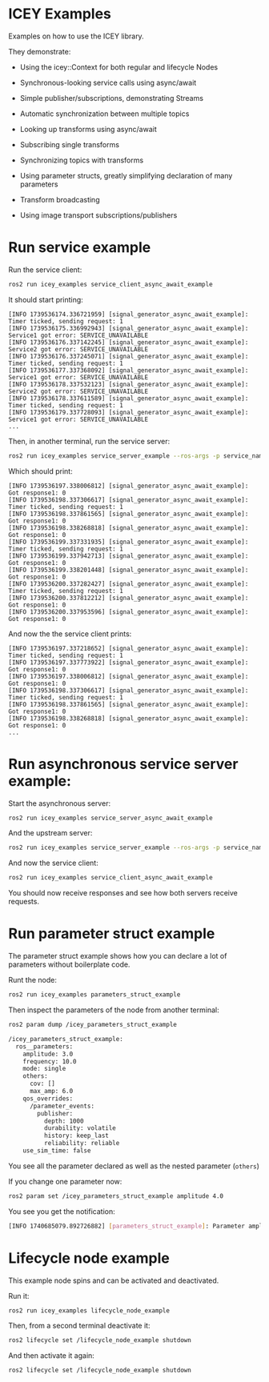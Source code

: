 # ICEY Examples

Examples on how to use the ICEY library. 

They demonstrate:

- Using the icey::Context for both regular and lifecycle Nodes
- Synchronous-looking service calls using async/await 

- Simple publisher/subscriptions, demonstrating Streams
- Automatic synchronization between multiple topics 
- Looking up transforms using async/await
- Subscribing single transforms
- Synchronizing topics with transforms 
- Using parameter structs, greatly simplifying declaration of many parameters
- Transform broadcasting
- Using image transport subscriptions/publishers

# Run service example 

Run the service client: 

```sh 
ros2 run icey_examples service_client_async_await_example
```

It should start printing: 

```
[INFO 1739536174.336721959] [signal_generator_async_await_example]: Timer ticked, sending request: 1
[INFO 1739536175.336992943] [signal_generator_async_await_example]: Service1 got error: SERVICE_UNAVAILABLE
[INFO 1739536176.337142245] [signal_generator_async_await_example]: Service2 got error: SERVICE_UNAVAILABLE
[INFO 1739536176.337245071] [signal_generator_async_await_example]: Timer ticked, sending request: 1
[INFO 1739536177.337368092] [signal_generator_async_await_example]: Service1 got error: SERVICE_UNAVAILABLE
[INFO 1739536178.337532123] [signal_generator_async_await_example]: Service2 got error: SERVICE_UNAVAILABLE
[INFO 1739536178.337611589] [signal_generator_async_await_example]: Timer ticked, sending request: 1
[INFO 1739536179.337728093] [signal_generator_async_await_example]: Service1 got error: SERVICE_UNAVAILABLE
...

```

Then, in another terminal, run the service server:

```sh 
ros2 run icey_examples service_server_example --ros-args -p service_name:=set_bool_service
```

Which should print:

```
[INFO 1739536197.338006812] [signal_generator_async_await_example]: Got response1: 0
[INFO 1739536198.337306617] [signal_generator_async_await_example]: Timer ticked, sending request: 1
[INFO 1739536198.337861565] [signal_generator_async_await_example]: Got response1: 0
[INFO 1739536198.338268818] [signal_generator_async_await_example]: Got response1: 0
[INFO 1739536199.337331935] [signal_generator_async_await_example]: Timer ticked, sending request: 1
[INFO 1739536199.337942713] [signal_generator_async_await_example]: Got response1: 0
[INFO 1739536199.338201448] [signal_generator_async_await_example]: Got response1: 0
[INFO 1739536200.337282427] [signal_generator_async_await_example]: Timer ticked, sending request: 1
[INFO 1739536200.337812212] [signal_generator_async_await_example]: Got response1: 0
[INFO 1739536200.337953596] [signal_generator_async_await_example]: Got response1: 0
```

And now the the service client prints:

```
[INFO 1739536197.337218652] [signal_generator_async_await_example]: Timer ticked, sending request: 1
[INFO 1739536197.337773922] [signal_generator_async_await_example]: Got response1: 0
[INFO 1739536197.338006812] [signal_generator_async_await_example]: Got response1: 0
[INFO 1739536198.337306617] [signal_generator_async_await_example]: Timer ticked, sending request: 1
[INFO 1739536198.337861565] [signal_generator_async_await_example]: Got response1: 0
[INFO 1739536198.338268818] [signal_generator_async_await_example]: Got response1: 0
...
```

# Run asynchronous service server example: 

Start the asynchronous server: 

```sh
ros2 run icey_examples service_server_async_await_example
```

And the upstream server:

```sh
ros2 run icey_examples service_server_example --ros-args -p service_name:=set_bool_service_upstream
```

And now the service client: 

```sh
ros2 run icey_examples service_client_async_await_example
```

You should now receive responses and see how both servers receive requests.

# Run parameter struct example 

The parameter struct example shows how you can declare a lot of parameters without boilerplate code.

Runt the node:

```sh 
ros2 run icey_examples parameters_struct_example
```

Then inspect the parameters of the node from another terminal:

```sh 
ros2 param dump /icey_parameters_struct_example

/icey_parameters_struct_example:
  ros__parameters:
    amplitude: 3.0
    frequency: 10.0
    mode: single
    others:
      cov: []
      max_amp: 6.0
    qos_overrides:
      /parameter_events:
        publisher:
          depth: 1000
          durability: volatile
          history: keep_last
          reliability: reliable
    use_sim_time: false

```

You see all the parameter declared as well as the nested parameter (`others`)

If you change one parameter now: 
```sh 
ros2 param set /icey_parameters_struct_example amplitude 4.0
```

You see you get the notification: 

```sh 
[INFO 1740685079.892726882] [parameters_struct_example]: Parameter amplitude changed
```


# Lifecycle node example 

This example node spins and can be activated and deactivated. 

Run it: 

```sh
ros2 run icey_examples lifecycle_node_example
```

Then, from a second terminal deactivate it:

```sh
ros2 lifecycle set /lifecycle_node_example shutdown
```

And then activate it again: 


```sh
ros2 lifecycle set /lifecycle_node_example shutdown
```

